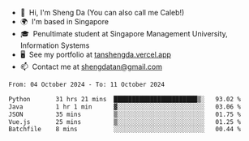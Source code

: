 <!---
tan-sd/tan-sd is a ✨ special ✨ repository because its `README.md` (this file) appears on your GitHub profile.
You can click the Preview link to take a look at your changes.
--->
- 👋  Hi, I'm Sheng Da (You can also call me Caleb!)
- 🌍  I'm based in Singapore
- 🎓  Penultimate student at Singapore Management University, Information Systems
- 🖥️  See my portfolio at [tanshengda.vercel.app](https://tanshengda.vercel.app/)
- 📫  Contact me at [shengdatan@gmail.com](mailto:shengdatan@gmail.com)

<!--START_SECTION:waka-->

```txt
From: 04 October 2024 - To: 11 October 2024

Python       31 hrs 21 mins  ███████████████████████▒░   93.02 %
Java         1 hr 1 min      ▓░░░░░░░░░░░░░░░░░░░░░░░░   03.06 %
JSON         35 mins         ▒░░░░░░░░░░░░░░░░░░░░░░░░   01.75 %
Vue.js       25 mins         ▒░░░░░░░░░░░░░░░░░░░░░░░░   01.25 %
Batchfile    8 mins          ░░░░░░░░░░░░░░░░░░░░░░░░░   00.44 %
```

<!--END_SECTION:waka-->
